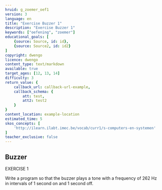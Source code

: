 ```yaml
---
hruid: g_zoemer_oef1
version: 3
language: en
title: "Exercise Buzzer 1"
description: "Exercise Buzzer 1"
keywords: ["oefening", "zoemer"]
educational_goals: [
    {source: Source, id: id}, 
    {source: Source2, id: id2}
]
copyright: dwengo
licence: dwengo
content_type: text/markdown
available: true
target_ages: [12, 13, 14]
difficulty: 3
return_value: {
    callback_url: callback-url-example,
    callback_schema: {
        att: test,
        att2: test2
    }
}
content_location: example-location
estimated_time: 5
skos_concepts: [
    'http://ilearn.ilabt.imec.be/vocab/curr1/s-computers-en-systemen'
]
teacher_exclusive: false
---
```

## Buzzer

EXERCISE 1

Write a program so that the buzzer plays a tone with a frequency of 262 Hz in intervals of 1 second on and 1 second off.